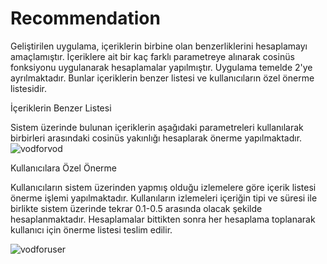 # Recommendation

Geliştirilen uygulama, içeriklerin birbine olan benzerliklerini hesaplamayı amaçlamıştır. İçeriklere ait bir kaç farklı parametreye alınarak cosinüs fonksiyonu uygulanarak hesaplamalar yapılmıştır. Uygulama temelde 2'ye ayrılmaktadır. Bunlar içeriklerin benzer listesi ve kullanıcıların özel önerme listesidir. 

İçeriklerin Benzer Listesi

Sistem üzerinde bulunan içeriklerin aşağıdaki parametreleri kullanılarak birbirleri arasındaki cosinüs yakınlığı hesaplarak önerme yapılmaktadır.
![vodforvod](https://user-images.githubusercontent.com/99995225/182096924-ff9f6892-6b48-4f3e-abd0-12d595d792ca.png)


Kullanıcılara Özel Önerme

Kullanıcıların sistem üzerinden yapmış olduğu izlemelere göre içerik listesi önerme işlemi yapılmaktadır. Kullanıların izlemeleri içeriğin tipi ve süresi ile birlikte sistem üzerinde tekrar 0.1-0.5 arasında olacak şekilde hesaplanmaktadır. Hesaplamalar bittikten sonra her hesaplama toplanarak kullanıcı için önerme listesi teslim edilir. 

![vodforuser](https://user-images.githubusercontent.com/99995225/182127001-3b1b2cc2-4905-42f8-aebe-8067f8cce916.png)
